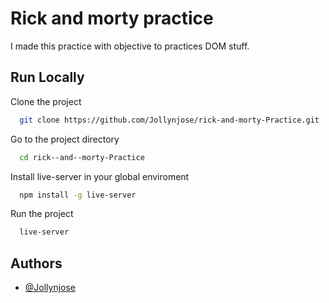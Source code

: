 # Rick and morty practice

I made this practice with objective to practices DOM stuff.

## Run Locally

Clone the project

```bash
  git clone https://github.com/Jollynjose/rick-and-morty-Practice.git
```

Go to the project directory

```bash
  cd rick--and--morty-Practice
```

Install live-server in your global enviroment

```bash
  npm install -g live-server
```

Run the project

```bash
  live-server
```

## Authors

- [@Jollynjose](https://www.github.com/Jollynjose)
